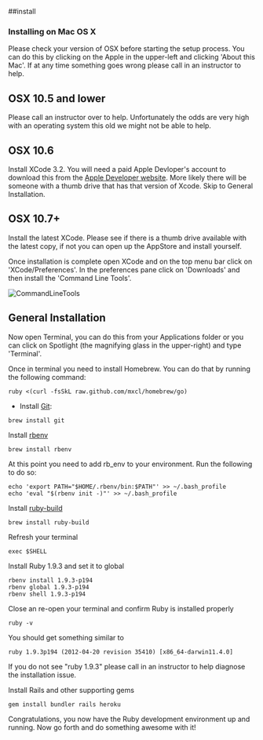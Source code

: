 ##install
### Installing on Mac OS X

Please check your version of OSX before starting the setup process. You
can do this by clicking on the Apple in the upper-left and clicking
'About this Mac'. If at any time something goes wrong please call in an
instructor to help.

## OSX 10.5 and lower

Please call an instructor over to help. Unfortunately the odds are
very high with an operating system this old we might not be able to
help.

## OSX 10.6

Install XCode 3.2. You will need a paid Apple Devloper's account to
download this from the [Apple Developer website](https://developer.apple.com/). More likely there
will be someone with a thumb drive that has that version of Xcode. Skip
to General Installation.

## OSX 10.7+

Install the latest XCode. Please see if there is a thumb drive
available with the latest copy, if not you can open up the AppStore
and install yourself.

Once installation is complete open XCode and on the top menu bar
click on 'XCode/Preferences'. In the preferences pane click on
'Downloads' and then install the 'Command Line Tools'.

![CommandLineTools](/images/installfest/osx-commandline.png)

## General Installation

Now open Terminal, you can do this from your Applications folder or
you can click on Spotlight (the magnifying glass in the upper-right)
and type 'Terminal'.

Once in terminal you need to install Homebrew. You can do that by
running the following command:

```text
ruby <(curl -fsSkL raw.github.com/mxcl/homebrew/go)
```

* Install [Git](http://git-scm.org):

```text
brew install git
```

Install [rbenv](https://github.com/sstephenson/rbenv)

```text
brew install rbenv
```

At this point you need to add rb_env to your environment. Run the
following to do so:

```text
echo 'export PATH="$HOME/.rbenv/bin:$PATH"' >> ~/.bash_profile
echo 'eval "$(rbenv init -)"' >> ~/.bash_profile
```

Install [ruby-build](https://github.com/sstephenson/ruby-build)

```text
brew install ruby-build
```

Refresh your terminal

```text
exec $SHELL
```

Install Ruby 1.9.3 and set it to global

```text
rbenv install 1.9.3-p194
rbenv global 1.9.3-p194
rbenv shell 1.9.3-p194
```

Close an re-open your terminal and confirm Ruby is installed properly

```text
ruby -v
```

You should get something similar to 

```text
ruby 1.9.3p194 (2012-04-20 revision 35410) [x86_64-darwin11.4.0]
```

If you do not see "ruby 1.9.3" please call in an instructor to help
diagnose the installation issue.

Install Rails and other supporting gems

```text
gem install bundler rails heroku
```

Congratulations, you now have the Ruby development environment up and
running. Now go forth and do something awesome with it!

